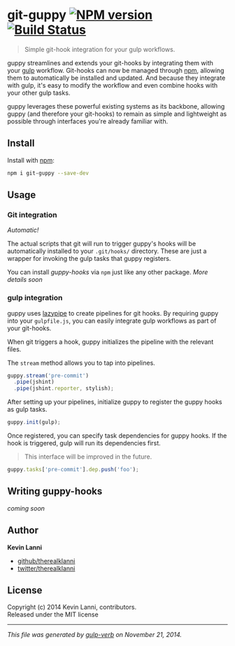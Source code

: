 # git-guppy [![NPM version](https://badge.fury.io/js/git-guppy.png)](http://badge.fury.io/js/git-guppy) [![Build Status](https://travis-ci.org/therealklanni/git-guppy.svg)](https://travis-ci.org/therealklanni/git-guppy)

> Simple git-hook integration for your gulp workflows.

guppy streamlines and extends your git-hooks by integrating them with your 
[gulp](http://gulpjs.com) workflow. Git-hooks can now be managed through 
[npm](https://npmjs.org), allowing them to automatically be installed and 
updated. And because they integrate with gulp, it's easy to modify the workflow 
and even combine hooks with your other gulp tasks.

guppy leverages these powerful existing systems as its backbone, allowing guppy
(and therefore your git-hooks) to remain as simple and lightweight as possible
through interfaces you're already familiar with.

## Install
Install with [npm](npmjs.org):

```bash
npm i git-guppy --save-dev
```

## Usage

### Git integration

*Automatic!* 

The actual scripts that git will run to trigger guppy's hooks will be automatically
installed to your `.git/hooks/` directory. These are just a wrapper for invoking 
the gulp tasks that guppy registers.

You can install *guppy-hooks* via `npm` just like any other package. *More details
soon*

### gulp integration

guppy uses [lazypipe](https://github.com/OverZealous/lazypipe) to create pipelines
for git hooks. By requiring guppy into your `gulpfile.js`, you can easily integrate
gulp workflows as part of your git-hooks.

When git triggers a hook, guppy initializes the pipeline with the relevant files.

The `stream` method allows you to tap into pipelines.

```js
guppy.stream('pre-commit')
  .pipe(jshint)
  .pipe(jshint.reporter, stylish);
```

After setting up your pipelines, initialize guppy to register the guppy hooks as
gulp tasks.

```js
guppy.init(gulp);
```

Once registered, you can specify task dependencies for guppy hooks. If the hook 
is triggered, gulp will run its dependencies first.

> This interface will be improved in the future.

```js
guppy.tasks['pre-commit'].dep.push('foo');
```

## Writing guppy-hooks

*coming soon*

## Author

**Kevin Lanni**
 
+ [github/therealklanni](https://github.com/therealklanni)
+ [twitter/therealklanni](http://twitter.com/therealklanni) 

## License
Copyright (c) 2014 Kevin Lanni, contributors.  
Released under the MIT license

***

_This file was generated by [gulp-verb](https://github.com/assemble/gulp-verb) on November 21, 2014._
